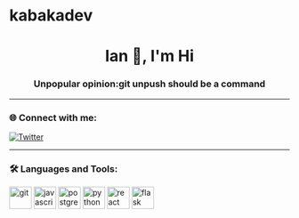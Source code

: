 # kabakadev

<h1 align="center">Ian 👋, I'm Hi </h1>
<h3 align="center">Unpopular opinion:git unpush should be a command</h3>

---

### 🌐 Connect with me:

[![Twitter](https://img.shields.io/badge/Twitter-1DA1F2?style=flat&logo=twitter&logoColor=white)](https://x.com/kabaka_ian)

---

### 🛠️ Languages and Tools:

<p align="left">
  <img src="https://cdn.jsdelivr.net/gh/devicons/devicon/icons/git/git-plain.svg" height="40" alt="git"/>
  <img src="https://cdn.jsdelivr.net/gh/devicons/devicon/icons/javascript/javascript-original.svg" height="40" alt="javascript"/>
  <img src="https://cdn.jsdelivr.net/gh/devicons/devicon/icons/postgresql/postgresql-original.svg" height="40" alt="postgresql"/>
  <img src="https://cdn.jsdelivr.net/gh/devicons/devicon/icons/python/python-original.svg" height="40" alt="python"/>
  <img src="https://cdn.jsdelivr.net/gh/devicons/devicon/icons/react/react-original.svg" height="40" alt="react"/>
  <img src="https://cdn.jsdelivr.net/gh/devicons/devicon/icons/flask/flask-original.svg" height="40" alt="flask"/>
  
</p>
